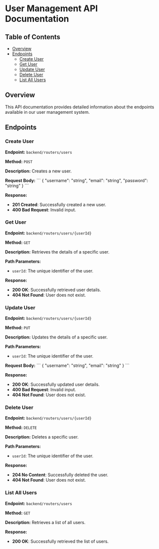 # User Management API Documentation

## Table of Contents

- [Overview](#overview)
- [Endpoints](#endpoints)
  - [Create User](#create-user)
  - [Get User](#get-user)
  - [Update User](#update-user)
  - [Delete User](#delete-user)
  - [List All Users](#list-all-users)
  
## Overview

This API documentation provides detailed information about the endpoints available in our user management system.

## Endpoints

### Create User

**Endpoint:** `backend/routers/users`

**Method:** `POST`

**Description:** Creates a new user.

**Request Body:**
\```
{
  "username": "string",
  "email": "string",
  "password": "string"
}
\```

**Response:**
- **201 Created**: Successfully created a new user.
- **400 Bad Request**: Invalid input.

### Get User

**Endpoint:** `backend/routers/users/{userId}`

**Method:** `GET`

**Description:** Retrieves the details of a specific user.

**Path Parameters:**
- `userId`: The unique identifier of the user.

**Response:**
- **200 OK**: Successfully retrieved user details.
- **404 Not Found**: User does not exist.

### Update User

**Endpoint:** `backend/routers/users/{userId}`

**Method:** `PUT`

**Description:** Updates the details of a specific user.

**Path Parameters:**
- `userId`: The unique identifier of the user.

**Request Body:**
\```
{
  "username": "string",
  "email": "string"
}
\```

**Response:**
- **200 OK**: Successfully updated user details.
- **400 Bad Request**: Invalid input.
- **404 Not Found**: User does not exist.

### Delete User

**Endpoint:** `backend/routers/users/{userId}`

**Method:** `DELETE`

**Description:** Deletes a specific user.

**Path Parameters:**
- `userId`: The unique identifier of the user.

**Response:**
- **204 No Content**: Successfully deleted the user.
- **404 Not Found**: User does not exist.

### List All Users

**Endpoint:** `backend/routers/users`

**Method:** `GET`

**Description:** Retrieves a list of all users.

**Response:**
- **200 OK**: Successfully retrieved the list of users.